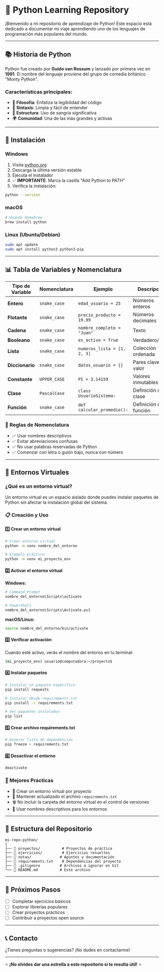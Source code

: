 # 🐍 Python Learning Repository

¡Bienvenido a mi repositorio de aprendizaje de Python! Este espacio está dedicado a documentar mi viaje aprendiendo uno de los lenguajes de programación más populares del mundo.

---

## 📚 Historia de Python

Python fue creado por **Guido van Rossum** y lanzado por primera vez en **1991**. El nombre del lenguaje proviene del grupo de comedia británico "Monty Python". 

### Características principales:
- 🎯 **Filosofía**: Enfatiza la legibilidad del código
- 🔧 **Sintaxis**: Limpia y fácil de entender
- 📐 **Estructura**: Uso de sangría significativa
- 🌍 **Comunidad**: Una de las más grandes y activas

---

## 🚀 Instalación

### Windows
1. Visita [python.org](https://www.python.org/downloads/)
2. Descarga la última versión estable
3. Ejecuta el instalador
4. ✅ **IMPORTANTE**: Marca la casilla "Add Python to PATH"
5. Verifica la instalación:
```bash
python --version
```

### macOS
```bash
# Usando Homebrew
brew install python
```

### Linux (Ubuntu/Debian)
```bash
sudo apt update
sudo apt install python3 python3-pip
```

---

## 📊 Tabla de Variables y Nomenclatura

| Tipo de Variable | Nomenclatura | Ejemplo | Descripción |
|------------------|--------------|---------|-------------|
| **Entero** | `snake_case` | `edad_usuario = 25` | Números enteros |
| **Flotante** | `snake_case` | `precio_producto = 19.99` | Números decimales |
| **Cadena** | `snake_case` | `nombre_completo = "Juan"` | Texto |
| **Booleano** | `snake_case` | `es_activo = True` | Verdadero/Falso |
| **Lista** | `snake_case` | `numeros_lista = [1, 2, 3]` | Colección ordenada |
| **Diccionario** | `snake_case` | `datos_usuario = {}` | Pares clave-valor |
| **Constante** | `UPPER_CASE` | `PI = 3.14159` | Valores inmutables |
| **Clase** | `PascalCase` | `class UsuarioSistema:` | Definición de clase |
| **Función** | `snake_case` | `def calcular_promedio():` | Definición de función |

### 📝 Reglas de Nomenclatura
- ✅ Usar nombres descriptivos
- ✅ Evitar abreviaciones confusas
- ✅ No usar palabras reservadas de Python
- ✅ Comenzar con letra o guión bajo, nunca con número

---

## 🔧 Entornos Virtuales

### ¿Qué es un entorno virtual?
Un entorno virtual es un espacio aislado donde puedes instalar paquetes de Python sin afectar la instalación global del sistema.

### 📋 Creación y Uso

#### 1️⃣ Crear un entorno virtual
```bash
# Crear entorno virtual
python -m venv nombre_del_entorno

# Ejemplo práctico
python -m venv mi_proyecto_env
```

#### 2️⃣ Activar el entorno virtual

**Windows:**
```bash
# Command Prompt
nombre_del_entorno\Scripts\activate

# PowerShell
nombre_del_entorno\Scripts\Activate.ps1
```

**macOS/Linux:**
```bash
source nombre_del_entorno/bin/activate
```

#### 3️⃣ Verificar activación
Cuando esté activo, verás el nombre del entorno en tu terminal:
```bash
(mi_proyecto_env) usuario@computadora:~/proyecto$
```

#### 4️⃣ Instalar paquetes
```bash
# Instalar un paquete específico
pip install requests

# Instalar desde requirements.txt
pip install -r requirements.txt

# Ver paquetes instalados
pip list
```

#### 5️⃣ Crear archivo requirements.txt
```bash
# Generar lista de dependencias
pip freeze > requirements.txt
```

#### 6️⃣ Desactivar el entorno
```bash
deactivate
```

### 🎯 Mejores Prácticas
- 📁 Crear un entorno virtual por proyecto
- 📝 Mantener actualizado el archivo `requirements.txt`
- 🗑️ No incluir la carpeta del entorno virtual en el control de versiones
- 🔄 Usar nombres descriptivos para los entornos

---

## 📁 Estructura del Repositorio

```
mi-repo-python/
│
├── 📂 proyectos/          # Proyectos de práctica
├── 📂 ejercicios/         # Ejercicios resueltos
├── 📂 notas/             # Apuntes y documentación
├── 📄 requirements.txt    # Dependencias del proyecto
├── 📄 .gitignore         # Archivos a ignorar en Git
└── 📄 README.md          # Este archivo
```

---

## 🎯 Próximos Pasos

- [ ] Completar ejercicios básicos
- [ ] Explorar librerías populares
- [ ] Crear proyectos prácticos
- [ ] Contribuir a proyectos open source

---

## 📞 Contacto

¿Tienes preguntas o sugerencias? ¡No dudes en contactarme!

---

⭐ **¡No olvides dar una estrella a este repositorio si te resulta útil!** ⭐
